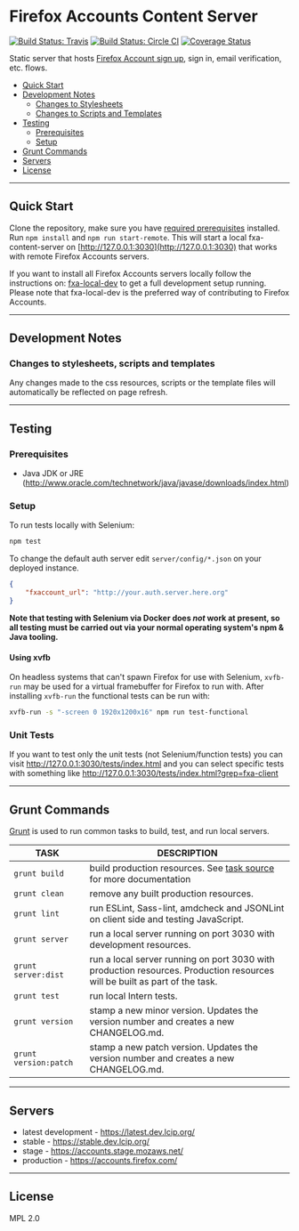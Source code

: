 # Firefox Accounts Content Server

[![Build Status: Travis](https://travis-ci.org/mozilla/fxa-content-server.svg?branch=master)](https://travis-ci.org/mozilla/fxa-content-server)
[![Build Status: Circle CI](https://circleci.com/gh/mozilla/fxa-content-server.svg?style=shield)](https://circleci.com/gh/mozilla/fxa-content-server)
[![Coverage Status](https://img.shields.io/coveralls/mozilla/fxa-content-server.svg)](https://coveralls.io/r/mozilla/fxa-content-server)

Static server that hosts [Firefox Account sign up](https://accounts.firefox.com), sign in, email verification, etc. flows.

-   [Quick Start](#quick-start)
-   [Development Notes](#development-notes)
    -   [Changes to Stylesheets](#changes-to-stylesheets)
    -   [Changes to Scripts and Templates](#changes-to-scripts-and-templates)
-   [Testing](#testing)
    -   [Prerequisites](#prerequisites)
    -   [Setup](#setup)
-   [Grunt Commands](#grunt-commands)
-   [Servers](#servers)
-   [License](#license)

---

## Quick Start

Clone the repository, make sure you have [required prerequisites](https://github.com/mozilla/fxa-local-dev#dependencies) installed.
Run `npm install` and `npm run start-remote`.
This will start a local fxa-content-server on [http://127.0.0.1:3030](http://127.0.0.1:3030) that works with remote Firefox Accounts servers.

If you want to install all Firefox Accounts servers locally follow the instructions on:
[fxa-local-dev](https://github.com/mozilla/fxa-local-dev) to get a full development setup running.
Please note that fxa-local-dev is the preferred way of contributing to Firefox Accounts.

---

## Development Notes

### Changes to stylesheets, scripts and templates

Any changes made to the css resources, scripts or the template files will automatically be reflected on page refresh.

---

## Testing

### Prerequisites

-   Java JDK or JRE (http://www.oracle.com/technetwork/java/javase/downloads/index.html)

### Setup

To run tests locally with Selenium:

```sh
npm test
```

To change the default auth server edit `server/config/*.json` on your deployed instance.

```json
{
    "fxaccount_url": "http://your.auth.server.here.org"
}
```

**Note that testing with Selenium via Docker does _not_ work at present, so all testing must be carried out via your normal operating system's npm & Java tooling.**

#### Using xvfb

On headless systems that can't spawn Firefox for use with Selenium, `xvfb-run` may be used for a virtual framebuffer for Firefox
to run with. After installing `xvfb-run` the functional tests can be run with:

```sh
xvfb-run -s "-screen 0 1920x1200x16" npm run test-functional
```

### Unit Tests

If you want to test only the unit tests (not Selenium/function tests) you can visit http://127.0.0.1:3030/tests/index.html and you can select specific tests with something like http://127.0.0.1:3030/tests/index.html?grep=fxa-client

---

## Grunt Commands

[Grunt](http://gruntjs.com/) is used to run common tasks to build, test, and run local servers.

| TASK                  | DESCRIPTION                                                                                                                |
| --------------------- | -------------------------------------------------------------------------------------------------------------------------- |
| `grunt build`         | build production resources. See [task source](grunttasks/build.js) for more documentation                                  |
| `grunt clean`         | remove any built production resources.                                                                                     |
| `grunt lint`          | run ESLint, Sass-lint, amdcheck and JSONLint on client side and testing JavaScript.                                        |
| `grunt server`        | run a local server running on port 3030 with development resources.                                                        |
| `grunt server:dist`   | run a local server running on port 3030 with production resources. Production resources will be built as part of the task. |
| `grunt test`          | run local Intern tests.                                                                                                    |
| `grunt version`       | stamp a new minor version. Updates the version number and creates a new CHANGELOG.md.                                      |
| `grunt version:patch` | stamp a new patch version. Updates the version number and creates a new CHANGELOG.md.                                      |

---

## Servers

-   latest development - https://latest.dev.lcip.org/
-   stable - https://stable.dev.lcip.org/
-   stage - https://accounts.stage.mozaws.net/
-   production - https://accounts.firefox.com/

---

## License

MPL 2.0
